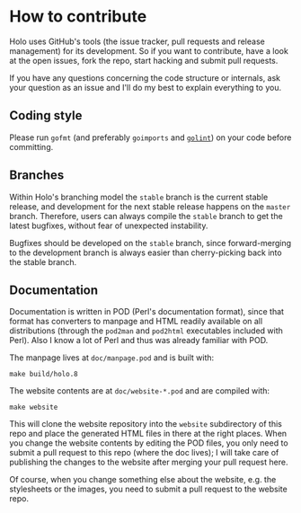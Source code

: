 How to contribute
=================

Holo uses GitHub's tools (the issue tracker, pull requests and release
management) for its development. So if you want to contribute, have a look at
the open issues, fork the repo, start hacking and submit pull requests.

If you have any questions concerning the code structure or internals, ask your
question as an issue and I'll do my best to explain everything to you.

Coding style
------------

Please run `gofmt` (and preferably `goimports` and
[`golint`](https://github.com/golang/lint)) on your code before committing.

Branches
--------

Within Holo's branching model the `stable` branch is the current stable
release, and development for the next stable release happens on the `master`
branch. Therefore, users can always compile the `stable` branch to get the
latest bugfixes, without fear of unexpected instability.

Bugfixes should be developed on the `stable` branch, since forward-merging to
the development branch is always easier than cherry-picking back into the
stable branch.

Documentation
-------------

Documentation is written in POD (Perl's documentation format), since that
format has converters to manpage and HTML readily available on all
distributions (through the `pod2man` and `pod2html` executables included with
Perl). Also I know a lot of Perl and thus was already familiar with POD.

The manpage lives at `doc/manpage.pod` and is built with:

    make build/holo.8

The website contents are at `doc/website-*.pod` and are compiled with:

    make website

This will clone the website repository into the `website` subdirectory of this
repo and place the generated HTML files in there at the right places. When you
change the website contents by editing the POD files, you only need to submit
a pull request to this repo (where the doc lives); I will take care of
publishing the changes to the website after merging your pull request here.

Of course, when you change something else about the website, e.g. the
stylesheets or the images, you need to submit a pull request to the website
repo.
